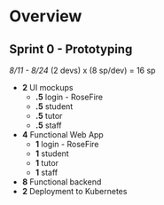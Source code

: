 # Overview

## Sprint 0 - Prototyping
_8/11 - 8/24_
(2 devs) x (8 sp/dev) = 16 sp

- **2** UI mockups
    - **.5** login - RoseFire
    - **.5** student
    - **.5** tutor
    - **.5** staff
- **4** Functional Web App
    - **1** login - RoseFire
    - **1** student
    - **1** tutor
    - **1** staff
- **8** Functional backend
- **2** Deployment to Kubernetes